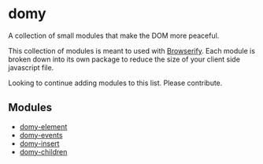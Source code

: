domy
====

A collection of small modules that make the DOM more peaceful.

This collection of modules is meant to used with [Browserify](http://browserify.org/). Each module is broken down into its own package to reduce the size of your client side javascript file.

Looking to continue adding modules to this list. Please contribute.

## Modules

* [domy-element](https://github.com/scottcorgan/domy-element)
* [domy-events](https://github.com/scottcorgan/domy-events)
* [domy-insert](https://github.com/scottcorgan/domy-insert)
* [domy-children](https://github.com/scottcorgan/domy-children)
